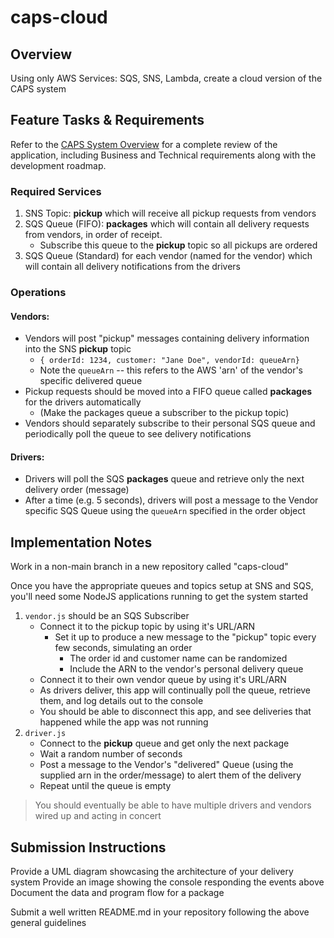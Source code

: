 # caps-cloud



## Overview

Using only AWS Services: SQS, SNS, Lambda, create a cloud version of the CAPS system

## Feature Tasks & Requirements

Refer to the [CAPS System Overview](../../apps-and-libraries/caps/README.md) for a complete review of the application, including Business and Technical requirements along with the development roadmap.

### Required Services

1. SNS Topic: **pickup** which will receive all pickup requests from vendors
1. SQS Queue (FIFO): **packages** which will contain all delivery requests from vendors, in order of receipt.
   - Subscribe this queue to the **pickup** topic so all pickups are ordered
1. SQS Queue (Standard) for each vendor (named for the vendor) which will contain all delivery notifications from the drivers

### Operations

#### Vendors:

- Vendors will post "pickup" messages containing delivery information into the SNS **pickup** topic
  - `{ orderId: 1234, customer: "Jane Doe", vendorId: queueArn}`
  - Note the `queueArn` -- this refers to the AWS 'arn' of the vendor's specific delivered queue
- Pickup requests should be moved into a FIFO queue called **packages** for the drivers automatically
  - (Make the packages queue a subscriber to the pickup topic)
- Vendors should separately subscribe to their personal SQS queue and periodically poll the queue to see delivery notifications

#### Drivers:

- Drivers will poll the SQS **packages** queue and retrieve only the next delivery order (message)
- After a time (e.g. 5 seconds), drivers will post a message to the Vendor specific SQS Queue using the `queueArn` specified in the order object

## Implementation Notes

Work in a non-main branch in a new repository called "caps-cloud"

Once you have the appropriate queues and topics setup at SNS and SQS, you'll need some NodeJS applications running to get the system started

1. `vendor.js` should be an SQS Subscriber
   - Connect it to the pickup topic by using it's URL/ARN
     - Set it up to produce a new message to the "pickup" topic every few seconds, simulating an order
       - The order id and customer name can be randomized
       - Include the ARN to the vendor's personal delivery queue
   - Connect it to their own vendor queue by using it's URL/ARN
   - As drivers deliver, this app will continually poll the queue, retrieve them, and log details out to the console
   - You should be able to disconnect this app, and see deliveries that happened while the app was not running
1. `driver.js`
   - Connect to the **pickup** queue and get only the next package
   - Wait a random number of seconds
   - Post a message to the Vendor's "delivered" Queue (using the supplied arn in the order/message) to alert them of the delivery
   - Repeat until the queue is empty

> You should eventually be able to have multiple drivers and vendors wired up and acting in concert

## Submission Instructions

Provide a UML diagram showcasing the architecture of your delivery system
Provide an image showing the console responding the events above
Document the data and program flow for a package

Submit a well written README.md in your repository following the above general guidelines
